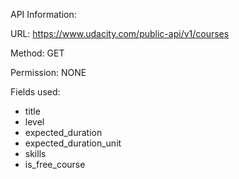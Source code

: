 API Information:

URL: https://www.udacity.com/public-api/v1/courses

Method: GET

Permission: NONE

Fields used:

* title
* level
* expected_duration
* expected_duration_unit
* skills
* is_free_course 
